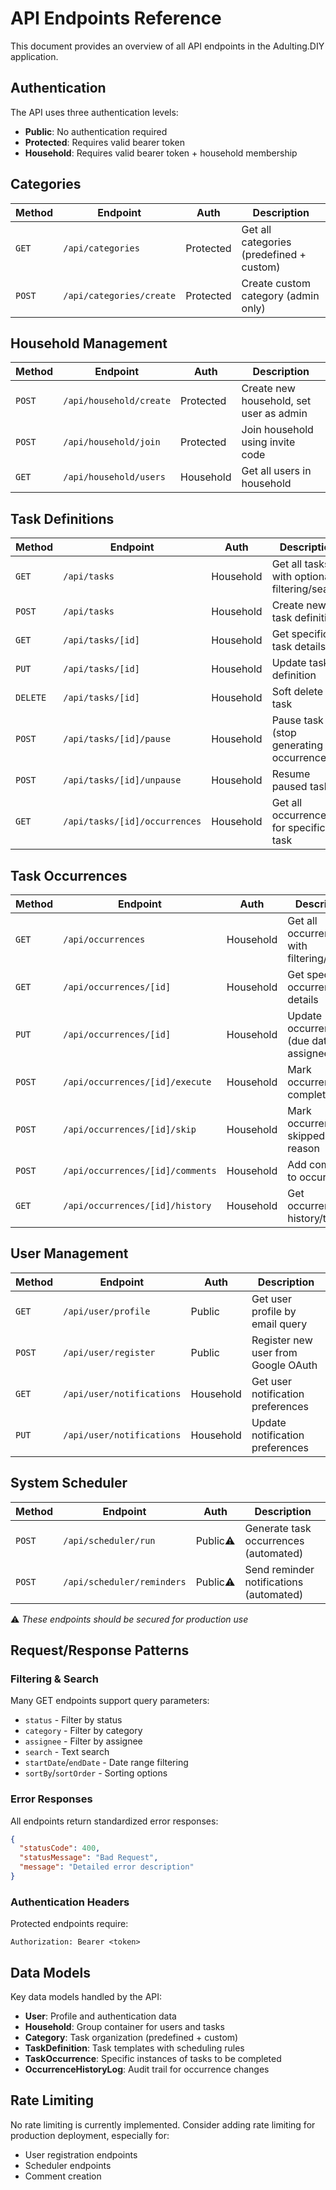 # API Endpoints Reference

This document provides an overview of all API endpoints in the Adulting.DIY application.

## Authentication

The API uses three authentication levels:
- **Public**: No authentication required
- **Protected**: Requires valid bearer token
- **Household**: Requires valid bearer token + household membership

## Categories

| Method | Endpoint | Auth | Description |
|--------|----------|------|-------------|
| `GET` | `/api/categories` | Protected | Get all categories (predefined + custom) |
| `POST` | `/api/categories/create` | Protected | Create custom category (admin only) |

## Household Management

| Method | Endpoint | Auth | Description |
|--------|----------|------|-------------|
| `POST` | `/api/household/create` | Protected | Create new household, set user as admin |
| `POST` | `/api/household/join` | Protected | Join household using invite code |
| `GET` | `/api/household/users` | Household | Get all users in household |

## Task Definitions

| Method | Endpoint | Auth | Description |
|--------|----------|------|-------------|
| `GET` | `/api/tasks` | Household | Get all tasks with optional filtering/search |
| `POST` | `/api/tasks` | Household | Create new task definition |
| `GET` | `/api/tasks/[id]` | Household | Get specific task details |
| `PUT` | `/api/tasks/[id]` | Household | Update task definition |
| `DELETE` | `/api/tasks/[id]` | Household | Soft delete task |
| `POST` | `/api/tasks/[id]/pause` | Household | Pause task (stop generating occurrences) |
| `POST` | `/api/tasks/[id]/unpause` | Household | Resume paused task |
| `GET` | `/api/tasks/[id]/occurrences` | Household | Get all occurrences for specific task |

## Task Occurrences

| Method | Endpoint | Auth | Description |
|--------|----------|------|-------------|
| `GET` | `/api/occurrences` | Household | Get all occurrences with filtering/search |
| `GET` | `/api/occurrences/[id]` | Household | Get specific occurrence details |
| `PUT` | `/api/occurrences/[id]` | Household | Update occurrence (due date, assignees) |
| `POST` | `/api/occurrences/[id]/execute` | Household | Mark occurrence as completed |
| `POST` | `/api/occurrences/[id]/skip` | Household | Mark occurrence as skipped with reason |
| `POST` | `/api/occurrences/[id]/comments` | Household | Add comment to occurrence |
| `GET` | `/api/occurrences/[id]/history` | Household | Get occurrence history/timeline |

## User Management

| Method | Endpoint | Auth | Description |
|--------|----------|------|-------------|
| `GET` | `/api/user/profile` | Public | Get user profile by email query |
| `POST` | `/api/user/register` | Public | Register new user from Google OAuth |
| `GET` | `/api/user/notifications` | Household | Get user notification preferences |
| `PUT` | `/api/user/notifications` | Household | Update notification preferences |

## System Scheduler

| Method | Endpoint | Auth | Description |
|--------|----------|------|-------------|
| `POST` | `/api/scheduler/run` | Public⚠️ | Generate task occurrences (automated) |
| `POST` | `/api/scheduler/reminders` | Public⚠️ | Send reminder notifications (automated) |

⚠️ *These endpoints should be secured for production use*

## Request/Response Patterns

### Filtering & Search
Many GET endpoints support query parameters:
- `status` - Filter by status
- `category` - Filter by category
- `assignee` - Filter by assignee
- `search` - Text search
- `startDate`/`endDate` - Date range filtering
- `sortBy`/`sortOrder` - Sorting options

### Error Responses
All endpoints return standardized error responses:
```json
{
  "statusCode": 400,
  "statusMessage": "Bad Request",
  "message": "Detailed error description"
}
```

### Authentication Headers
Protected endpoints require:
```
Authorization: Bearer <token>
```

## Data Models

Key data models handled by the API:
- **User**: Profile and authentication data
- **Household**: Group container for users and tasks
- **Category**: Task organization (predefined + custom)
- **TaskDefinition**: Task templates with scheduling rules
- **TaskOccurrence**: Specific instances of tasks to be completed
- **OccurrenceHistoryLog**: Audit trail for occurrence changes

## Rate Limiting

No rate limiting is currently implemented. Consider adding rate limiting for production deployment, especially for:
- User registration endpoints
- Scheduler endpoints
- Comment creation